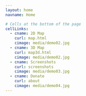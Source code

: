 ```yaml
---
layout: home
navname: Home

# Cells at the bottom of the page
cellLinks:
  - cname: 2D Map
    curl: map.html
    cimage: media/demo02.jpg
  - cname: 3D Map
    curl: map3d.html
    cimage: media/demo02.jpg
  - cname: Screenshots
    curl: screenshots
    cimage: media/demo03.jpg
  - cname: Donate
    curl: about
    cimage: media/demo04.jpg
---
```

